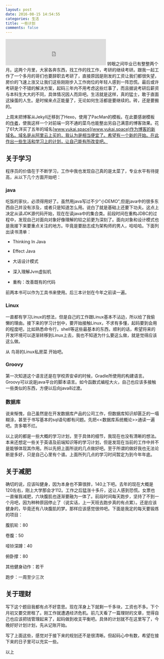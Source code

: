 ```yaml
---
layout: post
date: 2016-08-15 14:54:55
categories: 生活
title: 一些计划
comments: false
---
```

<iframe frameborder="no" border="0" marginwidth="0" marginheight="0" width=330 height=86 src="http://music.163.com/outchain/player?type=2&id=168153&auto=1&height=66"></iframe>
转眼之间毕业已有整整两个月。这两个月里，大家各奔东西，找工作的找工作，考研的继续考研。跟我一起工作了一个多月的哥们也要辞职去考研了，直接原因是刚发的工资让我们都很失望，房价的飞速上涨又让我们这些刚刚步入工作岗位的年轻人感到一阵恐慌。最后或许考研是个不错的解决方案，起码三年内不用考虑这些烂事了，而且据说考研后薪资与本科生大大的不同，具体情况因人而异吧。生活就是这样，真的猛士，敢于直面这操蛋的人生。是时候来点正能量了，无论如何生活都是要继续的。砖，还是要搬的。

上周末把博客从Jekyll迁移到了Hexo，使用了PacMan的模板。在此要感谢模板的[作者](https://github.com/A-limon/pacman)，使我这样一个对前端一窍不通的菜鸟也能整出另自己满意的博客效果。花了61大洋买了五年的域名[www.yukai.space](www.yukai.space)作为博客的新域名。域名是从阿里云上买的，我认为是相当便宜了。希望有一个新的开始。在此作出一些生活和学习上的计划，让自己能有所改变吧。

## 关于学习

程序员的价值在于不断学习，工作中我也发现自己真的是太菜了，专业水平有待提高，从以下几个方面开始吧：

### java

吃饭的家伙，必须得用好了。虽然用java写过不少"小DEMO",但是java中的很多东西自己并没有涉及，或者只是知道怎么用。说白了就是基础上还要下功夫。这点上决定从读JDK源代码开始，现在在读java中的集合类。前段时间在重构JDBC的过程中，发现自己对面向对象好像理解的较之前更为深刻了。面向对象和设计模式也是我接下来要重点关注的地方。毕竟是要励志成为架构师的男人，哈哈哈。下面列出读书清单：

- Thinking In Java

- Effect Java

- 大话设计模式

- 深入理解Jvm虚拟机

- 重构：改善既有的代码

前两本书可以作为工具书来使用。后三本计划在今年之前读一遍。

<!-- more -->

### Linux

一直都有学习Linux的想法，但是自己的工作跟Linux基本不沾边，所以给了我偷懒的理由。接下来的学习计划中，要开始接触Linux，不求有多懂，起码要到会用的程度吧，比如熟悉命令行，shell等这些最基本的东西，顺利的话，希望将来的开发环境可以逐渐转移到Linux上去，我也不知道为什么要这么做，就是觉得应该这么做。

从 鸟哥的Linux私房菜 开始吧。

### Groovy

第一次知道这个语言还是在学校弄安卓的时候，Gradle所使用的构建语言。Groovy可以说是java平台的脚本语言。如今函数式编程大火，自己也应该多接触一些类似的东西，方便以后向java8过渡。

### 数据库

说来惭愧，自己虽然是在开发数据库产品的公司工作，但数据库知识却匮乏的一塌糊涂，甚至于书写基本的sql语句都有问题。先把<<数据库系统概论>>通读一遍吧。贪多嚼不烂。

以上说的都是一些大概的学习计划，至于具体的细节，我现在也没有清晰的想法。本来还想定一些关于英语及前端知识等的学习计划，但是发现在当前的工作中并不是能够体现其作用。所以先把上面所说的几点做好吧。至于所谓的做好我也无法论断是多好，只是自己心里有个谱。上面所列几点的学习时间暂定为到今年年底。

## 关于减肥

确切的说，应该叫健身，因为本身也不算很胖，140上下吧。去年的现在大概是120左右，刚上大学那会才112。工作之后猛涨十多斤，这让人感到恐慌。女票也一直催我减肥，六块腹肌也逐渐要融为一体了。前段时间每天跑步，坚持了不到一个月吧，因为种种原因停止了（说实话，上一天班去跑步真的有点累）。还是应该健身的，毕竟还有八块腹肌的梦。那样应该感觉很帅吧。下面是我定的每天要锻炼的项目：

腹肌轮：80

卷腹：50

哑铃深蹲：40

俯卧撑：80

其他健身动作：若干

跑步：一周至少三次

## 关于理财

写下这个题目我都有点不好意思。现在浑身上下就剩一千多块，工资也不多。下个月初又要交房租了。刚工作就遭遇经济危机。前几天看了一篇理财的文章，觉得自己也应该把钱管理起来了，起码做到收支平衡吧。具体的计划就不在这里写了，今晚好好计划计划，先从记账开始。

写了上面这些，感觉对于接下来的规划还不是很清晰。但起码心中有数，希望在接下来的日子里可以充实一些。

以上